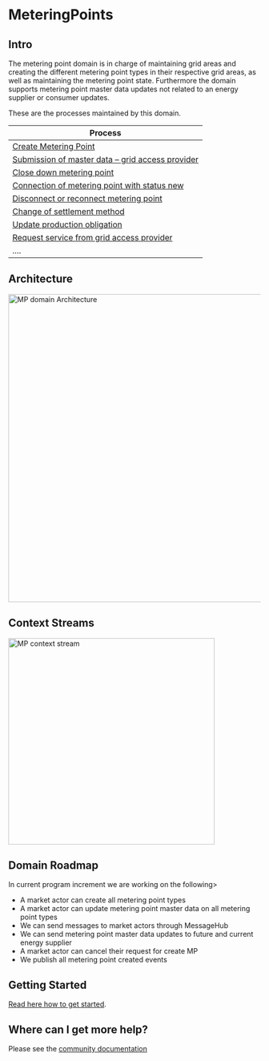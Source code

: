 # MeteringPoints

<!---[![codecov](https://codecov.io/gh/Energinet-DataHub/geh-metering-point/branch/main/graph/badge.svg?token=XR3CF7GC90)](https://codecov.io/gh/Energinet-DataHub/geh-metering-point)--->

## Intro

The metering point domain is in charge of maintaining grid areas and creating the different metering point types in their respective grid areas, as well as maintaining the metering point state.
Furthermore the domain supports metering point master data updates not related to an energy supplier or consumer updates.

These are the processes maintained by this domain.

| Process                                                                      |
| ---------------------------------------------------------------------------- |
| [Create Metering Point](docs/business-processes/create-metering-point.md) |
| [Submission of master data – grid access provider](docs/business-processes/submission-of-master-data-grid-acess-provider.md)                |
| [Close down metering point](docs/business-processes/close-down-metering-point.md)                                               |
| [Connection of metering point with status new](docs/business-processes/connection-of-metering-point-with-status-new.md)                                             |
| [Disconnect or reconnect metering point](docs/business-processes/disconnect-or-reconnect-metering-point.md)                                                            |
| [Change of settlement method](docs/business-processes/change-of-settlement-method.md)                                                        |
| [Update production obligation](docs/business-processes/update-production-obligation.md)                                                              |
| [Request service from grid access provider](docs/business-processes/request-service-from-grid-access-provider.md)                             |
| ....                                                                         |

## Architecture

<img width="615" alt="MP domain Architecture" src="https://user-images.githubusercontent.com/25637982/117973312-87033780-b32c-11eb-9232-32c90cdb0fdb.PNG">

## Context Streams

<img width="412" alt="MP context stream" src="https://user-images.githubusercontent.com/25637982/114844794-6dc5a480-9ddb-11eb-9603-56d6c36a15af.PNG">

## Domain Roadmap

In current program increment we are working on the following>

* A market actor can create all metering point types
* A market actor can update metering point master data on all metering point types
* We can send messages to market actors through MessageHub
* We can send metering point master data updates to future and current energy supplier
* A market actor can cancel their request for create MP
* We publish all metering point created events

## Getting Started

[Read here how to get started](https://github.com/Energinet-DataHub/green-energy-hub/blob/main/docs/getting-started.md).

## Where can I get more help?

Please see the [community documentation](https://github.com/Energinet-DataHub/green-energy-hub/blob/main/COMMUNITY.md)
